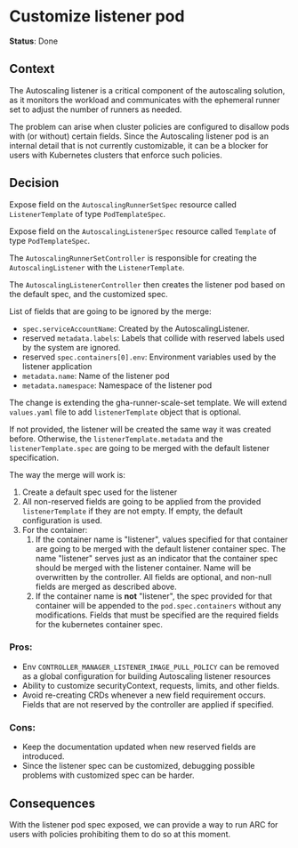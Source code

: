# Customize listener pod

**Status**: Done

## Context

The Autoscaling listener is a critical component of the autoscaling solution, as it monitors the workload and communicates with the ephemeral runner set to adjust the number of runners as needed.

The problem can arise when cluster policies are configured to disallow pods with (or without) certain fields. Since the Autoscaling listener pod is an internal detail that is not currently customizable, it can be a blocker for users with Kubernetes clusters that enforce such policies.

## Decision

Expose field on the `AutoscalingRunnerSetSpec` resource called `ListenerTemplate` of type `PodTemplateSpec`.

Expose field on the `AutoscalingListenerSpec` resource called `Template` of type `PodTemplateSpec`.

The `AutoscalingRunnerSetController` is responsible for creating the `AutoscalingListener` with the `ListenerTemplate`.

The `AutoscalingListenerController` then creates the listener pod based on the default spec, and the customized spec.

List of fields that are going to be ignored by the merge:

- `spec.serviceAccountName`: Created by the AutoscalingListener.
- reserved `metadata.labels`: Labels that collide with reserved labels used by the system are ignored.
- reserved `spec.containers[0].env`: Environment variables used by the listener application
- `metadata.name`: Name of the listener pod
- `metadata.namespace`: Namespace of the listener pod

The change is extending the gha-runner-scale-set template. We will extend `values.yaml` file to add `listenerTemplate` object that is optional.

If not provided, the listener will be created the same way it was created before. Otherwise, the `listenerTemplate.metadata` and the `listenerTemplate.spec` are going to be merged with the default listener specification.

The way the merge will work is:

1. Create a default spec used for the listener
2. All non-reserved fields are going to be applied from the provided `listenerTemplate` if they are not empty. If empty, the default configuration is used.
3. For the container:
   1. If the container name is "listener", values specified for that container are going to be merged with the default listener container spec. The name "listener" serves just as an indicator that the container spec should be merged with the listener container. Name will be overwritten by the controller. All fields are optional, and non-null fields are merged as described above.
   2. If the container name is **not** "listener", the spec provided for that container will be appended to the `pod.spec.containers` without any modifications. Fields that must be specified are the required fields for the kubernetes container spec.

### Pros:

- Env `CONTROLLER_MANAGER_LISTENER_IMAGE_PULL_POLICY` can be removed as a global configuration for building Autoscaling listener resources
- Ability to customize securityContext, requests, limits, and other fields.
- Avoid re-creating CRDs whenever a new field requirement occurs. Fields that are not reserved by the controller are applied if specified.

### Cons:

- Keep the documentation updated when new reserved fields are introduced.
- Since the listener spec can be customized, debugging possible problems with customized spec can be harder.

## Consequences

With the listener pod spec exposed, we can provide a way to run ARC for users with policies prohibiting them to do so at this moment.
